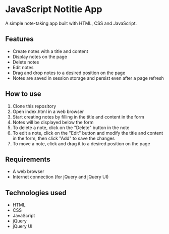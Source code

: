 # JavaScript Notitie App

A simple note-taking app built with HTML, CSS and JavaScript.

## Features
- Create notes with a title and content
- Display notes on the page
- Delete notes
- Edit notes
- Drag and drop notes to a desired position on the page
- Notes are saved in session storage and persist even after a page refresh

## How to use
1. Clone this repository
2. Open index.html in a web browser
3. Start creating notes by filling in the title and content in the form
4. Notes will be displayed below the form
5. To delete a note, click on the "Delete" button in the note
6. To edit a note, click on the "Edit" button and modify the title and content in the form, then click "Add" to save the changes
7. To move a note, click and drag it to a desired position on the page

## Requirements
- A web browser
- Internet connection (for jQuery and jQuery UI)

## Technologies used
- HTML
- CSS
- JavaScript
- jQuery
- jQuery UI
